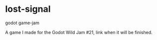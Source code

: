 # lost-signal
godot game-jam

A game I made for the Godot Wild Jam #21, link when it will be finished.
